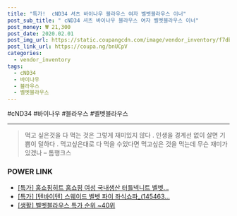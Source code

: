 ```yaml
--- 
title: "특가!  cND34 셔츠 바이나우 블라우스 여자 벨벳블라우스 이너" 
post_sub_title: " cND34 셔츠 바이나우 블라우스 여자 벨벳블라우스 이너" 
post_money: ₩ 21,300 
post_date: 2020.02.01 
post_img_url: https://static.coupangcdn.com/image/vendor_inventory/f7db/dec3bb10b35a9308fa84e0025885583da54959716a062f2305a8613d8e31.png 
post_link_url: https://coupa.ng/bnUCpV 
categories: 
  - vendor_inventory 
tags: 
  - cND34 
  - 바이나우 
  - 블라우스 
  - 벨벳블라우스 
--- 
```

  #cND34 #바이나우 #블라우스 #벨벳블라우스 
<hr> 

> 먹고 싶은것을 다 먹는 것은 그렇게 재미있지 않다 . 인생을 경계선 없이 살면 기쁨이 덜하다 . 먹고싶은대로 다 먹을 수있다면 먹고싶은 것을 먹는데 무슨 재미가 있겠나 – 톰행크스 


### POWER LINK

* <a href="https://blog.naver.com/sakai111/221786308640" target="_blank">[특가] 홈쇼핑히트 홈쇼핑 여성 국내생산 터틀넥니트 벨벳...</a>
* <a href="https://blog.naver.com/an0733/221785777428" target="_blank">[특가] [텐바이텐] 스웨이드 벨벳 파이 좌식쇼파_(145463...</a>
* <a href="https://blog.naver.com/sakai111/221792195082" target="_blank"> [생활] 벨벳블라우스 특가 순위 ~40위</a>
